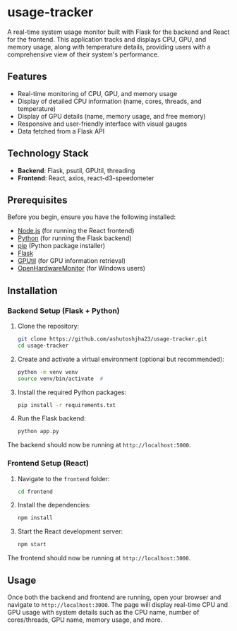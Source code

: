 # usage-tracker

A real-time system usage monitor built with Flask for the backend and React for the frontend. This application tracks and displays CPU, GPU, and memory usage, along with temperature details, providing users with a comprehensive view of their system's performance.

## Features

- Real-time monitoring of CPU, GPU, and memory usage
- Display of detailed CPU information (name, cores, threads, and temperature)
- Display of GPU details (name, memory usage, and free memory)
- Responsive and user-friendly interface with visual gauges
- Data fetched from a Flask API

## Technology Stack

- **Backend**: Flask, psutil, GPUtil, threading
- **Frontend**: React, axios, react-d3-speedometer

## Prerequisites

Before you begin, ensure you have the following installed:

- [Node.js](https://nodejs.org/) (for running the React frontend)
- [Python](https://www.python.org/) (for running the Flask backend)
- [pip](https://pip.pypa.io/en/stable/) (Python package installer)
- [Flask](https://flask.palletsprojects.com/en/2.0.x/installation/)
- [GPUtil](https://pypi.org/project/GPUtil/) (for GPU information retrieval)
- [OpenHardwareMonitor](https://openhardwaremonitor.org) (for Windows users)

## Installation

### Backend Setup (Flask + Python)

1. Clone the repository:

    ```bash
    git clone https://github.com/ashutoshjha23/usage-tracker.git
    cd usage-tracker
    ```

2. Create and activate a virtual environment (optional but recommended):

    ```bash
    python -m venv venv
    source venv/bin/activate  # 
    ```

3. Install the required Python packages:

    ```bash
    pip install -r requirements.txt
    ```

4. Run the Flask backend:

    ```bash
    python app.py
    ```

The backend should now be running at `http://localhost:5000`.

### Frontend Setup (React)

1. Navigate to the `frontend` folder:

    ```bash
    cd frontend
    ```

2. Install the dependencies:

    ```bash
    npm install
    ```

3. Start the React development server:

    ```bash
    npm start
    ```

The frontend should now be running at `http://localhost:3000`.

## Usage

Once both the backend and frontend are running, open your browser and navigate to `http://localhost:3000`. The page will display real-time CPU and GPU usage with system details such as the CPU name, number of cores/threads, GPU name, memory usage, and more.
